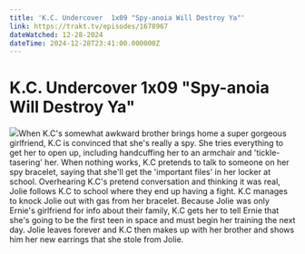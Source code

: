 ```yaml
---
title: 'K.C. Undercover  1x09 "Spy-anoia Will Destroy Ya"' 
link: https://trakt.tv/episodes/1678967
dateWatched: 12-28-2024
dateTime: 2024-12-28T23:41:00.000000Z
---
```

# K.C. Undercover  1x09 "Spy-anoia Will Destroy Ya"

![](https://walter-r2.trakt.tv/images/episodes/001/678/967/screenshots/thumb/1243e5e73c.jpg)When K.C's somewhat awkward brother brings home a super gorgeous girlfriend, K.C is convinced that she's really a spy. She tries everything to get her to open up, including handcuffing her to an armchair and 'tickle-tasering' her. When nothing works, K.C pretends to talk to someone on her spy bracelet, saying that she'll get the 'important files' in her locker at school. Overhearing K.C's pretend conversation and thinking it was real, Jolie follows K.C to school where they end up having a fight. K.C manages to knock Jolie out with gas from her bracelet. Because Jolie was only Ernie's girlfriend for info about their family, K.C gets her to tell Ernie that she's going to be the first teen in space and must begin her training the next day. Jolie leaves forever and K.C then makes up with her brother and shows him her new earrings that she stole from Jolie.